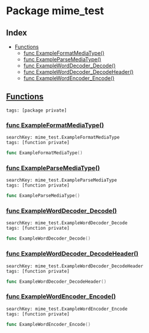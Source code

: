 # Package mime_test

## Index

* [Functions](#func)
    * [func ExampleFormatMediaType()](#ExampleFormatMediaType)
    * [func ExampleParseMediaType()](#ExampleParseMediaType)
    * [func ExampleWordDecoder_Decode()](#ExampleWordDecoder_Decode)
    * [func ExampleWordDecoder_DecodeHeader()](#ExampleWordDecoder_DecodeHeader)
    * [func ExampleWordEncoder_Encode()](#ExampleWordEncoder_Encode)


## <a id="func" href="#func">Functions</a>

```
tags: [package private]
```

### <a id="ExampleFormatMediaType" href="#ExampleFormatMediaType">func ExampleFormatMediaType()</a>

```
searchKey: mime_test.ExampleFormatMediaType
tags: [function private]
```

```Go
func ExampleFormatMediaType()
```

### <a id="ExampleParseMediaType" href="#ExampleParseMediaType">func ExampleParseMediaType()</a>

```
searchKey: mime_test.ExampleParseMediaType
tags: [function private]
```

```Go
func ExampleParseMediaType()
```

### <a id="ExampleWordDecoder_Decode" href="#ExampleWordDecoder_Decode">func ExampleWordDecoder_Decode()</a>

```
searchKey: mime_test.ExampleWordDecoder_Decode
tags: [function private]
```

```Go
func ExampleWordDecoder_Decode()
```

### <a id="ExampleWordDecoder_DecodeHeader" href="#ExampleWordDecoder_DecodeHeader">func ExampleWordDecoder_DecodeHeader()</a>

```
searchKey: mime_test.ExampleWordDecoder_DecodeHeader
tags: [function private]
```

```Go
func ExampleWordDecoder_DecodeHeader()
```

### <a id="ExampleWordEncoder_Encode" href="#ExampleWordEncoder_Encode">func ExampleWordEncoder_Encode()</a>

```
searchKey: mime_test.ExampleWordEncoder_Encode
tags: [function private]
```

```Go
func ExampleWordEncoder_Encode()
```

